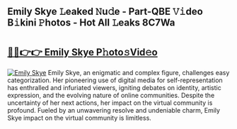 ## Emily Skye 𝙻eaked 𝙽u𝚍e - Part-QBE 𝚅𝚒deo B𝚒kini 𝙿hotos - Hot All 𝙻eaks 8C7Wa

# <h2><a href="http://ld0ef3.urlbe.top/?page=Emily+Skye">🔗🔗👉👉 Emily Skye P𝚑oto𝚜Vid𝚎o</a></h2>

[![Emily Skye](https://i.imgur.com/eBuTRDB.gif)](http://ld0ef3.urlbe.top/?page=Emily+Skye)
Emily Skye, an enigmatic and complex figure, challenges easy categorization. Her pioneering use of digital media for self-representation has enthralled and infuriated viewers, igniting debates on identity, artistic expression, and the evolving nature of online communities. Despite the uncertainty of her next actions, her impact on the virtual community is profound. Fueled by an unwavering resolve and undeniable charm, Emily Skye impact on the virtual community is limitless.

